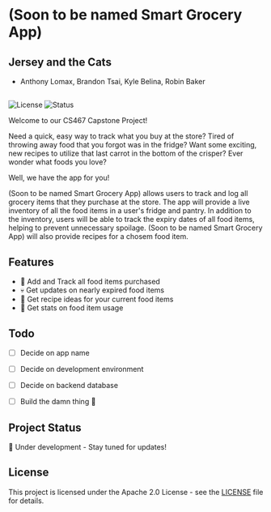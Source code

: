 # (Soon to be named Smart Grocery App)


## Jersey and the Cats
- Anthony Lomax, Brandon Tsai, Kyle Belina, Robin Baker

##

![License](https://img.shields.io/badge/license-Apache%202.0-blue.svg)
![Status](https://img.shields.io/badge/status-active-brightgreen)


  

Welcome to our CS467 Capstone Project! 

Need a quick, easy way to track what you buy at the store? 
Tired of throwing away food that you forgot was in the fridge?
Want some exciting, new recipes to utilize that last carrot in the bottom of the crisper?
Ever wonder what foods you love?

Well, we have the app for you!

(Soon to be named Smart Grocery App) allows users to track and log all grocery items that they purchase at the store. The app will provide a live inventory of all the food items in a user's fridge and pantry. In addition to the inventory, users will be able to track the expiry dates of all food items, helping to prevent unnecessary spoilage. (Soon to be named Smart Grocery App) will also provide recipes for a chosem food item. 

## Features
- 🛒 Add and Track all food items purchased
- 💀 Get updates on nearly expired food items
- 📜 Get recipe ideas for your current food items
- 🧮 Get stats on food item usage


## Todo
- [ ] Decide on app name
- [ ] Decide on development environment
- [ ] Decide on backend database
- [ ] Build the damn thing 😤


## Project Status
🚧 Under development - Stay tuned for updates!

## License
This project is licensed under the Apache 2.0 License - see the [LICENSE](LICENSE) file for details.

